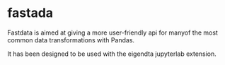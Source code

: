 # fastada

Fastdata is aimed at giving a more user-friendly api for manyof the most common data transformations with Pandas.

It has been designed to be used with the eigendta jupyterlab extension.
